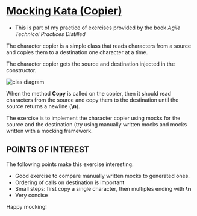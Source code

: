 # [Mocking Kata (Copier)](https://www.planetgeek.ch/2010/03/31/mocking-kata-copier-net/)

* This is part of my practice of exercises provided by the book _Agile Technical Practices Distilled_

The character copier is a simple class that reads characters from a source and copies them to a destination one character at a time.

The character copier gets the source and destination injected in the constructor.

![clas diagram](https://www.planetgeek.ch/wp-content/uploads/2010/03/Copier.png)

When the method **Copy** is called on the copier, then it should read characters from the source and copy them to the destination until the source returns a newline (**\n**).

The exercise is to implement the character copier using mocks for the source and the destination (try using manually written mocks and mocks written with a mocking framework.

## POINTS OF INTEREST
The following points make this exercise interesting:

* Good exercise to compare manually written mocks to generated ones.  
* Ordering of calls on destination is important
* Small steps: first copy a single character, then multiples ending with **\n** 
* Very concise

Happy mocking!<br>